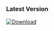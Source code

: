 ### Latest Version
[ ![Download](https://api.bintray.com/packages/dreamkas/start-utils/concurrent-utils/images/download.svg) ](https://bintray.com/dreamkas/start-utils/concurrent-utils/_latestVersion)
